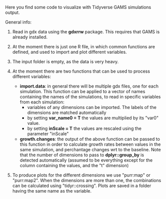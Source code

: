 Here you find some code to visualize with Tidyverse GAMS simulations output. 

General info:
1. Read in gdx data using the **gdxrrw** package. This requires that GAMS is already installed.

3. At the moment there is just one R file, in which common functions are defined, and used to import and plot different variables.
4. The input folder is empty, as the data is very heavy.
5. At the moment there are two functions that can be used to process different variables:
	* **import.data**: in general there will be multiple gdx files, one for each simulation. This function can be applied to a vector of names containing the names of the simulations, to read in specific variables from each simulation:
		* variables of any dimensions can be imported. The labels of the dimensions are matched automatically
		* by setting **var_name0 = T** the values are multiplied by its "var0" value. 
		* by setting **inScale = T** the values are rescaled using the parameter "inScale"
	* **growth.changes**: the output of the above function can be passed to this function in order to calculate growth rates between values in the same simulation, and perchantage changes wrt to the baseline. Note that the number of dimensions to pass to **dplyr::group_by** is detected automatically (assumed to be everything except for the column containing the values, and the "t" dimension)
6. To produce plots for the different dimensions we use "purr:map" or "purr:map2". When the dimensions are more than one, the combinations can be calculated using "tidyr::crossing". Plots are saved in a folder having the same name as the variable.  

